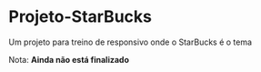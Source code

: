 # Projeto-StarBucks
 Um projeto para treino de responsivo onde o StarBucks é o tema
 
 Nota: **Ainda não está finalizado**
